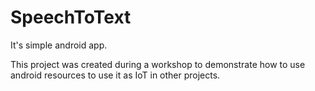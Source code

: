 # SpeechToText
It's simple android app.

This project was created during a workshop to demonstrate how to use android resources to use it as IoT in other projects.

